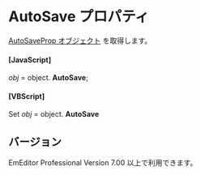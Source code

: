 # AutoSave プロパティ

[AutoSaveProp オブジェクト](../auto_save_prop/index) を取得します。

#### \[JavaScript\]

_obj_ = object. **AutoSave**;

#### \[VBScript\]

Set _obj_ = object. **AutoSave**

## バージョン

EmEditor Professional Version 7.00 以上で利用できます。